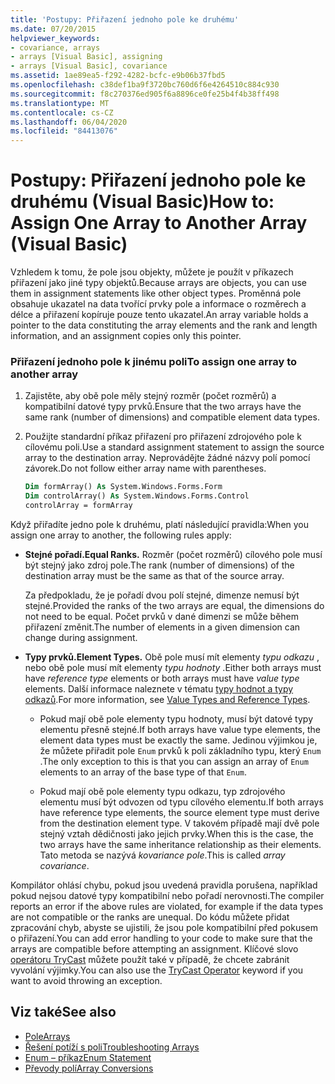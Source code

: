 ```yaml
---
title: 'Postupy: Přiřazení jednoho pole ke druhému'
ms.date: 07/20/2015
helpviewer_keywords:
- covariance, arrays
- arrays [Visual Basic], assigning
- arrays [Visual Basic], covariance
ms.assetid: 1ae89ea5-f292-4282-bcfc-e9b06b37fbd5
ms.openlocfilehash: c38def1ba9f3720bc760d6f6e4264510c884c930
ms.sourcegitcommit: f8c270376ed905f6a8896ce0fe25b4f4b38ff498
ms.translationtype: MT
ms.contentlocale: cs-CZ
ms.lasthandoff: 06/04/2020
ms.locfileid: "84413076"
---
```

# <a name="how-to-assign-one-array-to-another-array-visual-basic"></a><span data-ttu-id="2a209-102">Postupy: Přiřazení jednoho pole ke druhému (Visual Basic)</span><span class="sxs-lookup"><span data-stu-id="2a209-102">How to: Assign One Array to Another Array (Visual Basic)</span></span>

<span data-ttu-id="2a209-103">Vzhledem k tomu, že pole jsou objekty, můžete je použít v příkazech přiřazení jako jiné typy objektů.</span><span class="sxs-lookup"><span data-stu-id="2a209-103">Because arrays are objects, you can use them in assignment statements like other object types.</span></span> <span data-ttu-id="2a209-104">Proměnná pole obsahuje ukazatel na data tvořící prvky pole a informace o rozměrech a délce a přiřazení kopíruje pouze tento ukazatel.</span><span class="sxs-lookup"><span data-stu-id="2a209-104">An array variable holds a pointer to the data constituting the array elements and the rank and length information, and an assignment copies only this pointer.</span></span>

### <a name="to-assign-one-array-to-another-array"></a><span data-ttu-id="2a209-105">Přiřazení jednoho pole k jinému poli</span><span class="sxs-lookup"><span data-stu-id="2a209-105">To assign one array to another array</span></span>

1. <span data-ttu-id="2a209-106">Zajistěte, aby obě pole měly stejný rozměr (počet rozměrů) a kompatibilní datové typy prvků.</span><span class="sxs-lookup"><span data-stu-id="2a209-106">Ensure that the two arrays have the same rank (number of dimensions) and compatible element data types.</span></span>

2. <span data-ttu-id="2a209-107">Použijte standardní příkaz přiřazení pro přiřazení zdrojového pole k cílovému poli.</span><span class="sxs-lookup"><span data-stu-id="2a209-107">Use a standard assignment statement to assign the source array to the destination array.</span></span> <span data-ttu-id="2a209-108">Neprovádějte žádné názvy polí pomocí závorek.</span><span class="sxs-lookup"><span data-stu-id="2a209-108">Do not follow either array name with parentheses.</span></span>

    ```vb
    Dim formArray() As System.Windows.Forms.Form
    Dim controlArray() As System.Windows.Forms.Control
    controlArray = formArray
    ```

<span data-ttu-id="2a209-109">Když přiřadíte jedno pole k druhému, platí následující pravidla:</span><span class="sxs-lookup"><span data-stu-id="2a209-109">When you assign one array to another, the following rules apply:</span></span>

- <span data-ttu-id="2a209-110">**Stejné pořadí.**</span><span class="sxs-lookup"><span data-stu-id="2a209-110">**Equal Ranks.**</span></span> <span data-ttu-id="2a209-111">Rozměr (počet rozměrů) cílového pole musí být stejný jako zdroj pole.</span><span class="sxs-lookup"><span data-stu-id="2a209-111">The rank (number of dimensions) of the destination array must be the same as that of the source array.</span></span>

  <span data-ttu-id="2a209-112">Za předpokladu, že je pořadí dvou polí stejné, dimenze nemusí být stejné.</span><span class="sxs-lookup"><span data-stu-id="2a209-112">Provided the ranks of the two arrays are equal, the dimensions do not need to be equal.</span></span> <span data-ttu-id="2a209-113">Počet prvků v dané dimenzi se může během přiřazení změnit.</span><span class="sxs-lookup"><span data-stu-id="2a209-113">The number of elements in a given dimension can change during assignment.</span></span>

- <span data-ttu-id="2a209-114">**Typy prvků.**</span><span class="sxs-lookup"><span data-stu-id="2a209-114">**Element Types.**</span></span> <span data-ttu-id="2a209-115">Obě pole musí mít elementy *typu odkazu* , nebo obě pole musí mít elementy *typu hodnoty* .</span><span class="sxs-lookup"><span data-stu-id="2a209-115">Either both arrays must have *reference type* elements or both arrays must have *value type* elements.</span></span> <span data-ttu-id="2a209-116">Další informace naleznete v tématu [typy hodnot a typy odkazů](../data-types/value-types-and-reference-types.md).</span><span class="sxs-lookup"><span data-stu-id="2a209-116">For more information, see [Value Types and Reference Types](../data-types/value-types-and-reference-types.md).</span></span>

  - <span data-ttu-id="2a209-117">Pokud mají obě pole elementy typu hodnoty, musí být datové typy elementu přesně stejné.</span><span class="sxs-lookup"><span data-stu-id="2a209-117">If both arrays have value type elements, the element data types must be exactly the same.</span></span> <span data-ttu-id="2a209-118">Jedinou výjimkou je, že můžete přiřadit pole `Enum` prvků k poli základního typu, který `Enum` .</span><span class="sxs-lookup"><span data-stu-id="2a209-118">The only exception to this is that you can assign an array of `Enum` elements to an array of the base type of that `Enum`.</span></span>

  - <span data-ttu-id="2a209-119">Pokud mají obě pole elementy typu odkazu, typ zdrojového elementu musí být odvozen od typu cílového elementu.</span><span class="sxs-lookup"><span data-stu-id="2a209-119">If both arrays have reference type elements, the source element type must derive from the destination element type.</span></span> <span data-ttu-id="2a209-120">V takovém případě mají dvě pole stejný vztah dědičnosti jako jejich prvky.</span><span class="sxs-lookup"><span data-stu-id="2a209-120">When this is the case, the two arrays have the same inheritance relationship as their elements.</span></span> <span data-ttu-id="2a209-121">Tato metoda se nazývá *kovariance pole*.</span><span class="sxs-lookup"><span data-stu-id="2a209-121">This is called *array covariance*.</span></span>

<span data-ttu-id="2a209-122">Kompilátor ohlásí chybu, pokud jsou uvedená pravidla porušena, například pokud nejsou datové typy kompatibilní nebo pořadí nerovnosti.</span><span class="sxs-lookup"><span data-stu-id="2a209-122">The compiler reports an error if the above rules are violated, for example if the data types are not compatible or the ranks are unequal.</span></span> <span data-ttu-id="2a209-123">Do kódu můžete přidat zpracování chyb, abyste se ujistili, že jsou pole kompatibilní před pokusem o přiřazení.</span><span class="sxs-lookup"><span data-stu-id="2a209-123">You can add error handling to your code to make sure that the arrays are compatible before attempting an assignment.</span></span> <span data-ttu-id="2a209-124">Klíčové slovo [operátoru TryCast](../../../language-reference/operators/trycast-operator.md) můžete použít také v případě, že chcete zabránit vyvolání výjimky.</span><span class="sxs-lookup"><span data-stu-id="2a209-124">You can also use the [TryCast Operator](../../../language-reference/operators/trycast-operator.md) keyword if you want to avoid throwing an exception.</span></span>

## <a name="see-also"></a><span data-ttu-id="2a209-125">Viz také</span><span class="sxs-lookup"><span data-stu-id="2a209-125">See also</span></span>

- [<span data-ttu-id="2a209-126">Pole</span><span class="sxs-lookup"><span data-stu-id="2a209-126">Arrays</span></span>](index.md)
- [<span data-ttu-id="2a209-127">Řešení potíží s poli</span><span class="sxs-lookup"><span data-stu-id="2a209-127">Troubleshooting Arrays</span></span>](troubleshooting-arrays.md)
- [<span data-ttu-id="2a209-128">Enum – příkaz</span><span class="sxs-lookup"><span data-stu-id="2a209-128">Enum Statement</span></span>](../../../language-reference/statements/enum-statement.md)
- [<span data-ttu-id="2a209-129">Převody polí</span><span class="sxs-lookup"><span data-stu-id="2a209-129">Array Conversions</span></span>](../data-types/array-conversions.md)
